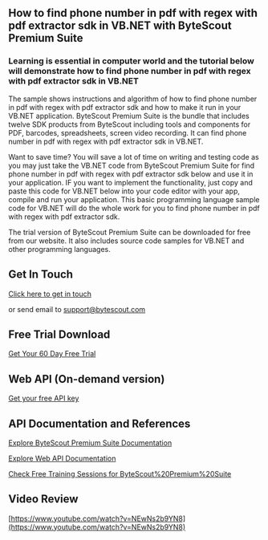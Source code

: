 ## How to find phone number in pdf with regex with pdf extractor sdk in VB.NET with ByteScout Premium Suite

### Learning is essential in computer world and the tutorial below will demonstrate how to find phone number in pdf with regex with pdf extractor sdk in VB.NET

The sample shows instructions and algorithm of how to find phone number in pdf with regex with pdf extractor sdk and how to make it run in your VB.NET application. ByteScout Premium Suite is the bundle that includes twelve SDK products from ByteScout including tools and components for PDF, barcodes, spreadsheets, screen video recording. It can find phone number in pdf with regex with pdf extractor sdk in VB.NET.

Want to save time? You will save a lot of time on writing and testing code as you may just take the VB.NET code from ByteScout Premium Suite for find phone number in pdf with regex with pdf extractor sdk below and use it in your application. IF you want to implement the functionality, just copy and paste this code for VB.NET below into your code editor with your app, compile and run your application. This basic programming language sample code for VB.NET will do the whole work for you to find phone number in pdf with regex with pdf extractor sdk.

The trial version of ByteScout Premium Suite can be downloaded for free from our website. It also includes source code samples for VB.NET and other programming languages.

## Get In Touch

[Click here to get in touch](https://bytescout.zendesk.com/hc/en-us/requests/new?subject=ByteScout%20Premium%20Suite%20Question)

or send email to [support@bytescout.com](mailto:support@bytescout.com?subject=ByteScout%20Premium%20Suite%20Question) 

## Free Trial Download

[Get Your 60 Day Free Trial](https://bytescout.com/download/web-installer?utm_source=github-readme)

## Web API (On-demand version)

[Get your free API key](https://pdf.co/documentation/api?utm_source=github-readme)

## API Documentation and References

[Explore ByteScout Premium Suite Documentation](https://bytescout.com/documentation/index.html?utm_source=github-readme)

[Explore Web API Documentation](https://pdf.co/documentation/api?utm_source=github-readme)

[Check Free Training Sessions for ByteScout%20Premium%20Suite](https://academy.bytescout.com/)

## Video Review

[https://www.youtube.com/watch?v=NEwNs2b9YN8](https://www.youtube.com/watch?v=NEwNs2b9YN8)